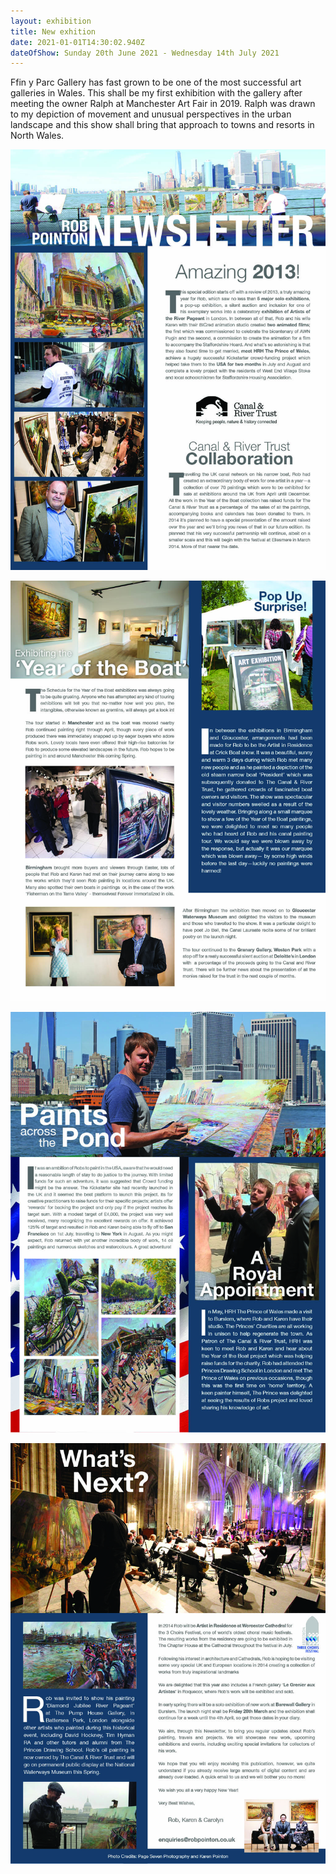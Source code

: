 ```yaml
---
layout: exhibition
title: New exhition
date: 2021-01-01T14:30:02.940Z
dateOfShow: Sunday 20th June 2021 - Wednesday 14th July 2021
---
```


Ffin y Parc Gallery has fast grown to be one of the most successful art galleries in Wales. This shall be my first exhibition with the gallery after meeting the owner Ralph at Manchester Art Fair in 2019. Ralph was drawn to my depiction of movement and unusual perspectives in the urban landscape and this show shall bring that approach to towns and resorts in North Wales.


![](/assets/img/uploads/newsletter-jan2014.jpg)

![](/assets/img/uploads/newsletter-jan20142.jpg)

![](/assets/img/uploads/newsletter-jan20143.jpg)

![](/assets/img/uploads/newsletter-jan20144.jpg)